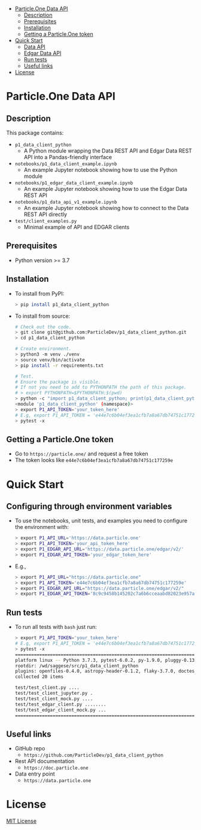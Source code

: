<!--ts-->
   * [Particle.One Data API](#particleone-data-api)
      * [Description](#description)
      * [Prerequisites](#prerequisites)
      * [Installation](#installation)
      * [Getting a Particle.One token](#getting-a-particleone-token)
   * [Quick Start](#quick-start)
      * [Data API](#data-api)
      * [Edgar Data API](#edgar-data-api)
      * [Run tests](#run-tests)
      * [Useful links](#useful-links)
   * [License](#license)



<!--te-->

# Particle.One Data API

## Description

This package contains:

- `p1_data_client_python`
  - A Python module wrapping the Data REST API and Edgar Data REST API into a
    Pandas-friendly interface
- `notebooks/p1_data_client_example.ipynb`
  - An example Jupyter notebook showing how to use the Python module
- `notebooks/p1_edgar_data_client_example.ipynb`
  - An example Jupyter notebook showing how to use the Edgar Data REST API
- `notebooks/p1_data_api_v1_example.ipynb`
  - An example Jupyter notebook showing how to connect to the Data REST API
    directly
- `test/client_examples.py`
  - Minimal example of API and EDGAR clients

## Prerequisites

- Python version >= 3.7

## Installation

- To install from PyPI:

  ```bash
  > pip install p1_data_client_python
  ```

- To install from source:

  ```bash
  # Check out the code.
  > git clone git@github.com:ParticleDev/p1_data_client_python.git
  > cd p1_data_client_python

  # Create environment.
  > python3 -m venv ./venv
  > source venv/bin/activate
  > pip install -r requirements.txt

  # Test.
  # Ensure the package is visible.
  # If not you need to add to PYTHONPATH the path of this package.
  # > export PYTHONPATH=$PYTHONPATH:$(pwd)
  > python -c "import p1_data_client_python; print(p1_data_client_python)"
  <module 'p1_data_client_python' (namespace)>
  > export P1_API_TOKEN='your_token_here'
  # E.g, export P1_API_TOKEN = 'e44e7c6b04ef3ea1cfb7a8a67db74751c177259e'
  > pytest -x
  ```

## Getting a Particle.One token

- Go to `https://particle.one/` and request a free token
- The token looks like `e44e7c6b04ef3ea1cfb7a8a67db74751c177259e`

# Quick Start

## Configuring through environment variables

- To use the notebooks, unit tests, and examples you need to configure the
  environment with:

  ```bash
  > export P1_API_URL='https://data.particle.one'
  > export P1_API_TOKEN='your_api_token_here'
  > export P1_EDGAR_API_URL='https://data.particle.one/edgar/v2/'
  > export P1_EDGAR_API_TOKEN='your_edgar_token_here'
  ```

- E.g.,
  ```bash
  > export P1_API_URL="https://data.particle.one"
  > export P1_API_TOKEN='e44e7c6b04ef3ea1cfb7a8a67db74751c177259e'
  > export P1_EDGAR_API_URL="https://data.particle.one/edgar/v2/"
  > export P1_EDGAR_API_TOKEN='8c9c9458b145202c7a6b6cceaabd82023e957a46d6cf7061ed8e1c94a168f2fd'
  ```

## Run tests

- To run all tests with `bash` just run:

  ```bash
  > export P1_API_TOKEN='your_token_here'
  # E.g, export P1_API_TOKEN = 'e44e7c6b04ef3ea1cfb7a8a67db74751c1772598'
  > pytest -x
  =============================================================================================== test session starts ================================================================================================
  platform linux -- Python 3.7.3, pytest-6.0.2, py-1.9.0, pluggy-0.13.1
  rootdir: /wd/saggese/src/p1_data_client_python
  plugins: openfiles-0.4.0, astropy-header-0.1.2, flaky-3.7.0, doctestplus-0.4.0, remotedata-0.3.1, arraydiff-0.3, hypothesis-5.3.0
  collected 20 items

  test/test_client.py ....
  test/test_client_jupyter.py .
  test/test_client_mock.py ....
  test/test_edgar_client.py ........
  test/test_edgar_client_mock.py ...
  ================================================================================================ 9 passed in 3.46s =================================================================================================
  ```

## Useful links

- GitHub repo
  - `https://github.com/ParticleDev/p1_data_client_python`
- Rest API documentation
  - `https://doc.particle.one`
- Data entry point
  - `https://data.particle.one`

# License

[MIT License](license.txt)
